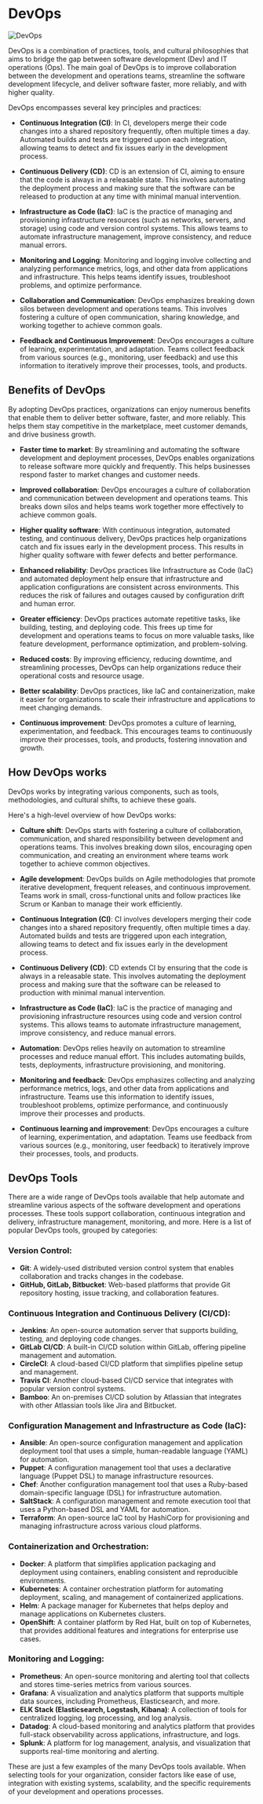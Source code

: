 # DevOps

![DevOps](../figs/mlops/devops/devops.png)

DevOps is a combination of practices, tools, and cultural philosophies that aims to bridge the gap between software development (Dev) and IT operations (Ops). The main goal of DevOps is to improve collaboration between the development and operations teams, streamline the software development lifecycle, and deliver software faster, more reliably, and with higher quality.

DevOps encompasses several key principles and practices:

- **Continuous Integration (CI)**: In CI, developers merge their code changes into a shared repository frequently, often multiple times a day. Automated builds and tests are triggered upon each integration, allowing teams to detect and fix issues early in the development process.

- **Continuous Delivery (CD)**: CD is an extension of CI, aiming to ensure that the code is always in a releasable state. This involves automating the deployment process and making sure that the software can be released to production at any time with minimal manual intervention.

- **Infrastructure as Code (IaC)**: IaC is the practice of managing and provisioning infrastructure resources (such as networks, servers, and storage) using code and version control systems. This allows teams to automate infrastructure management, improve consistency, and reduce manual errors.

- **Monitoring and Logging**: Monitoring and logging involve collecting and analyzing performance metrics, logs, and other data from applications and infrastructure. This helps teams identify issues, troubleshoot problems, and optimize performance.

- **Collaboration and Communication**: DevOps emphasizes breaking down silos between development and operations teams. This involves fostering a culture of open communication, sharing knowledge, and working together to achieve common goals.

- **Feedback and Continuous Improvement**: DevOps encourages a culture of learning, experimentation, and adaptation. Teams collect feedback from various sources (e.g., monitoring, user feedback) and use this information to iteratively improve their processes, tools, and products.

## Benefits of DevOps

By adopting DevOps practices, organizations can enjoy numerous benefits that enable them to deliver better software, faster, and more reliably. This helps them stay competitive in the marketplace, meet customer demands, and drive business growth.

- **Faster time to market**: By streamlining and automating the software development and deployment processes, DevOps enables organizations to release software more quickly and frequently. This helps businesses respond faster to market changes and customer needs.

- **Improved collaboration**: DevOps encourages a culture of collaboration and communication between development and operations teams. This breaks down silos and helps teams work together more effectively to achieve common goals.

- **Higher quality software**: With continuous integration, automated testing, and continuous delivery, DevOps practices help organizations catch and fix issues early in the development process. This results in higher quality software with fewer defects and better performance.

- **Enhanced reliability**: DevOps practices like Infrastructure as Code (IaC) and automated deployment help ensure that infrastructure and application configurations are consistent across environments. This reduces the risk of failures and outages caused by configuration drift and human error.

- **Greater efficiency**: DevOps practices automate repetitive tasks, like building, testing, and deploying code. This frees up time for development and operations teams to focus on more valuable tasks, like feature development, performance optimization, and problem-solving.

- **Reduced costs**: By improving efficiency, reducing downtime, and streamlining processes, DevOps can help organizations reduce their operational costs and resource usage.

- **Better scalability**: DevOps practices, like IaC and containerization, make it easier for organizations to scale their infrastructure and applications to meet changing demands.

- **Continuous improvement**: DevOps promotes a culture of learning, experimentation, and feedback. This encourages teams to continuously improve their processes, tools, and products, fostering innovation and growth.

## How DevOps works

DevOps works by integrating various components, such as tools, methodologies, and cultural shifts, to achieve these goals.

Here's a high-level overview of how DevOps works:

- **Culture shift**: DevOps starts with fostering a culture of collaboration, communication, and shared responsibility between development and operations teams. This involves breaking down silos, encouraging open communication, and creating an environment where teams work together to achieve common objectives.

- **Agile development**: DevOps builds on Agile methodologies that promote iterative development, frequent releases, and continuous improvement. Teams work in small, cross-functional units and follow practices like Scrum or Kanban to manage their work efficiently.

- **Continuous Integration (CI)**: CI involves developers merging their code changes into a shared repository frequently, often multiple times a day. Automated builds and tests are triggered upon each integration, allowing teams to detect and fix issues early in the development process.

- **Continuous Delivery (CD)**: CD extends CI by ensuring that the code is always in a releasable state. This involves automating the deployment process and making sure that the software can be released to production with minimal manual intervention.

- **Infrastructure as Code (IaC)**: IaC is the practice of managing and provisioning infrastructure resources using code and version control systems. This allows teams to automate infrastructure management, improve consistency, and reduce manual errors.

- **Automation**: DevOps relies heavily on automation to streamline processes and reduce manual effort. This includes automating builds, tests, deployments, infrastructure provisioning, and monitoring.

- **Monitoring and feedback**: DevOps emphasizes collecting and analyzing performance metrics, logs, and other data from applications and infrastructure. Teams use this information to identify issues, troubleshoot problems, optimize performance, and continuously improve their processes and products.

- **Continuous learning and improvement**: DevOps encourages a culture of learning, experimentation, and adaptation. Teams use feedback from various sources (e.g., monitoring, user feedback) to iteratively improve their processes, tools, and products.

## DevOps Tools

There are a wide range of DevOps tools available that help automate and streamline various aspects of the software development and operations processes. These tools support collaboration, continuous integration and delivery, infrastructure management, monitoring, and more. Here is a list of popular DevOps tools, grouped by categories:

### Version Control:

- **Git**: A widely-used distributed version control system that enables collaboration and tracks changes in the codebase.
- **GitHub, GitLab, Bitbucket**: Web-based platforms that provide Git repository hosting, issue tracking, and collaboration features.

### Continuous Integration and Continuous Delivery (CI/CD):

- **Jenkins**: An open-source automation server that supports building, testing, and deploying code changes.
- **GitLab CI/CD**: A built-in CI/CD solution within GitLab, offering pipeline management and automation.
- **CircleCI**: A cloud-based CI/CD platform that simplifies pipeline setup and management.
- **Travis CI**: Another cloud-based CI/CD service that integrates with popular version control systems.
- **Bamboo**: An on-premises CI/CD solution by Atlassian that integrates with other Atlassian tools like Jira and Bitbucket.

### Configuration Management and Infrastructure as Code (IaC):

- **Ansible**: An open-source configuration management and application deployment tool that uses a simple, human-readable language (YAML) for automation.
- **Puppet**: A configuration management tool that uses a declarative language (Puppet DSL) to manage infrastructure resources.
- **Chef**: Another configuration management tool that uses a Ruby-based domain-specific language (DSL) for infrastructure automation.
- **SaltStack**: A configuration management and remote execution tool that uses a Python-based DSL and YAML for automation.
- **Terraform**: An open-source IaC tool by HashiCorp for provisioning and managing infrastructure across various cloud platforms.

### Containerization and Orchestration:

- **Docker**: A platform that simplifies application packaging and deployment using containers, enabling consistent and reproducible environments.
- **Kubernetes**: A container orchestration platform for automating deployment, scaling, and management of containerized applications.
- **Helm**: A package manager for Kubernetes that helps deploy and manage applications on Kubernetes clusters.
- **OpenShift**: A container platform by Red Hat, built on top of Kubernetes, that provides additional features and integrations for enterprise use cases.

### Monitoring and Logging:

- **Prometheus**: An open-source monitoring and alerting tool that collects and stores time-series metrics from various sources.
- **Grafana**: A visualization and analytics platform that supports multiple data sources, including Prometheus, Elasticsearch, and more.
- **ELK Stack (Elasticsearch, Logstash, Kibana)**: A collection of tools for centralized logging, log processing, and log analysis.
- **Datadog**: A cloud-based monitoring and analytics platform that provides full-stack observability across applications, infrastructure, and logs.
- **Splunk**: A platform for log management, analysis, and visualization that supports real-time monitoring and alerting.

These are just a few examples of the many DevOps tools available. When selecting tools for your organization, consider factors like ease of use, integration with existing systems, scalability, and the specific requirements of your development and operations processes.
